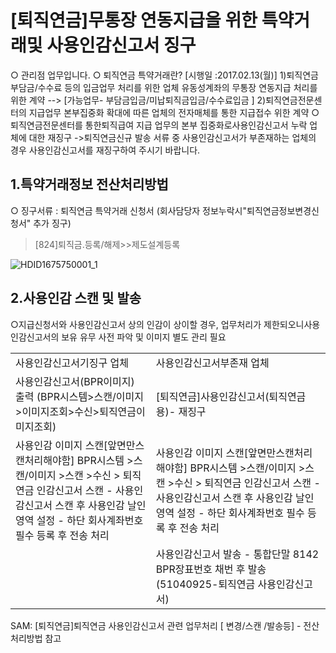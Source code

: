 # [퇴직연금]무통장 연동지급을 위한 특약거래및 사용인감신고서 징구
○ 관리점 업무입니다.
○ 퇴직연금 특약거래란?
[시행일 :2017.02.13(월)]
1)퇴직연금 부담금/수수료 등의 입금업무 처리를 위한 업체 유동성계좌의 무통장 연동지급 처리를 위한 계약
--> [가능업무- 부담금입금/미납퇴직금입금/수수료입금 ] 
2)퇴직연금전문센터의 지급업무 본부집중화 확대에 따른 업체의 전자매체를 통한 지급접수 위한 계약
○퇴직연금전문센터를 통한퇴직급여 지급 업무의 본부 집중화로사용인감신고서 누락 업체에 대한 재징구
->퇴직연금신규 발송 서류 중 사용인감신고서가 부존재하는 업체의 경우 사용인감신고서를 재징구하여 주시기 바랍니다.
## 1.특약거래정보 전산처리방법
○ 징구서류 : 퇴직연금 특약거래 신청서
(회사담당자 정보누락시"퇴직연금정보변경신청서" 추가 징구)
> [824]퇴직금.등록/해제>>제도설계등록

![HDID1675750001_1](HDID1675750001_1.jpg)

## 2.사용인감 스캔 및 발송
○지급신청서와 사용인감신고서 상의 인감이 상이할 경우, 업무처리가 제한되오니사용인감신고서의 보유 유무 사전 파악 및 이미지 별도 관리
필요

<table><tbody><tr>
<td>
사용인감신고서기징구 업체</td>
<td>
사용인감신고서부존재 업체</td></tr><tr>
<td>사용인감신고서(BPR이미지) 출력
(BPR시스템>스캔/이미지>이미지조회>수신>퇴직연금이미지조회)</td>
<td>
[퇴직연금]사용인감신고서(퇴직연금용)- 재징구</td></tr><tr>
<td>사용인감 이미지 스캔[앞면만스캔처리해야함]
BPR시스템 >스캔/이미지 >스캔 >수신 > 퇴직연금 인감신고서 스캔
- 사용인감신고서 스캔 후 사용인감 날인 영역 설정
- 하단 회사계좌번호 필수 등록 후 전송 처리</td>
<td>사용인감 이미지 스캔[앞면만스캔처리해야함]
BPR시스템 >스캔/이미지 >스캔 >수신 > 퇴직연금 인감신고서 스캔
- 사용인감신고서 스캔 후 사용인감 날인 영역 설정
- 하단 회사계좌번호 필수 등록 후 전송 처리</td></tr><tr>
<td>
</td>
<td>사용인감신고서 발송
- 통합단말 8142 BPR장표번호 채번 후 발송
(51040925-퇴직연금 사용인감신고서)</td></tr></tbody>
</table>


SAM: [퇴직연금]퇴직연금 사용인감신고서 관련 업무처리 [ 변경/스캔 /발송등] - 전산처리방법 참고
